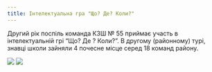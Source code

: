 ```yaml
---
title: Інтелектуальна гра "Що? Де? Коли?"
---
```


Другий рік поспіль команда КЗШ № 55 приймає участь в інтелектуальній грі “Що? Де ? Коли?”. В другому (районному) турі, знавці школи зайняли 4 почесне місце серед 18 команд району.

![](1.webp)
![](2.webp)
